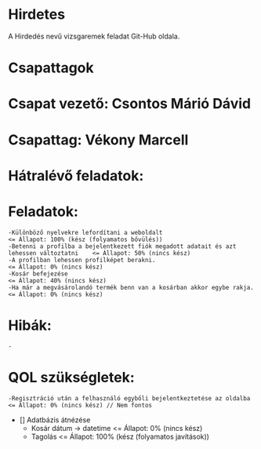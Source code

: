# Hirdetes
A Hirdedés nevű vizsgaremek feladat Git-Hub oldala.

##

# Csapattagok


# Csapat vezető: Csontos Márió Dávid

# Csapattag: Vékony Marcell

##

# Hátralévő feladatok:

  # Feladatok:

    -Különböző nyelvekre lefordítani a weboldalt                                              <= Állapot: 100% (kész (folyamatos bővülés))
    -Betenni a profilba a bejelentkezett fiók megadott adatait és azt lehessen változtatni    <= Állapot: 50% (nincs kész)
    -A profilban lehessen profilképet berakni.                                                <= Állapot: 0% (nincs kész)
    -Kosár befejezése                                                                         <= Állapot: 40% (nincs kész)
    -Ha már a megvásárolandó termék benn van a kosárban akkor egybe rakja.                    <= Állapot: 0% (nincs kész)

  # Hibák:
    
    -

  # QOL szükségletek:

    -Regisztráció után a felhasználó egybőli bejelentkeztetése az oldalba <= Állapot: 0% (nincs kész) // Nem fontos

- [] Adatbázis átnézése 
  - Kosár dátum -> datetime     <= Állapot: 0% (nincs kész)
  - Tagolás                     <= Állapot: 100% (kész (folyamatos javítások))